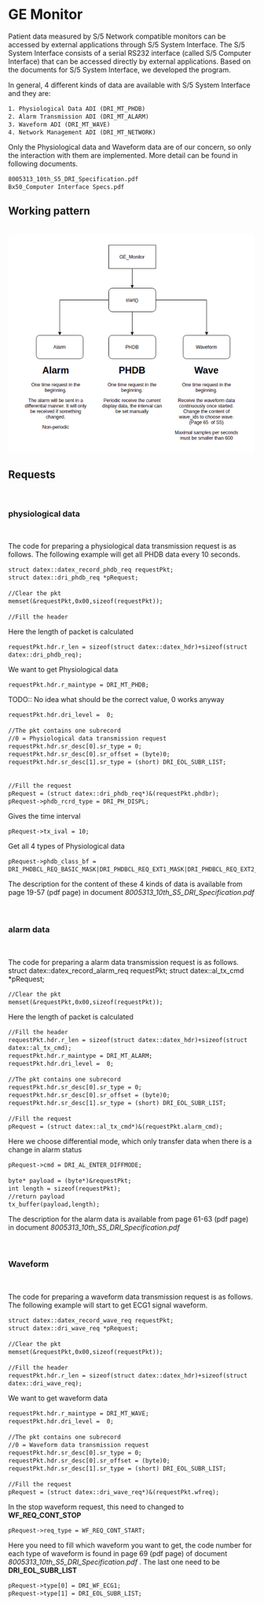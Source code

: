 # GE Monitor

Patient data measured by S/5 Network compatible monitors can be accessed by external
applications through S/5 System Interface. The S/5 System Interface consists of a serial RS232
interface (called S/5 Computer Interface) that can be accessed directly by external
applications. Based on the documents for S/5 System Interface, we developed the program.

In general, 4 different kinds of data are available with S/5 System Interface and they are:

    1. Physiological Data ADI (DRI_MT_PHDB)
    2. Alarm Transmission ADI (DRI_MT_ALARM)
    3. Waveform ADI (DRI_MT_WAVE)
    4. Network Management ADI (DRI_MT_NETWORK)

Only the Physiological data and Waveform data are of our concern, so only the interaction with them are implemented. More detail can be found in following documents.

    8005313_10th_S5_DRI_Specification.pdf
    Bx50_Computer Interface Specs.pdf

## Working pattern
<br />
<img src="./imgs/GE_Monitor_workflow.png", width="500" >

## Requests
<br />

### physiological data
<br />

The code for preparing a physiological data transmission request is as follows. The following example will get all PHDB data every 10 seconds.

    struct datex::datex_record_phdb_req requestPkt;
    struct datex::dri_phdb_req *pRequest;

    //Clear the pkt
    memset(&requestPkt,0x00,sizeof(requestPkt));

    //Fill the header

Here the length of packet is calculated

    requestPkt.hdr.r_len = sizeof(struct datex::datex_hdr)+sizeof(struct datex::dri_phdb_req);

We want to get Physiological data 

    requestPkt.hdr.r_maintype = DRI_MT_PHDB;

TODO:: No idea what should be the correct value, 0 works anyway

    requestPkt.hdr.dri_level =  0;

    //The pkt contains one subrecord
    //0 = Physiological data transmission request
    requestPkt.hdr.sr_desc[0].sr_type = 0;
    requestPkt.hdr.sr_desc[0].sr_offset = (byte)0;
    requestPkt.hdr.sr_desc[1].sr_type = (short) DRI_EOL_SUBR_LIST;


    //Fill the request
    pRequest = (struct datex::dri_phdb_req*)&(requestPkt.phdbr);
    pRequest->phdb_rcrd_type = DRI_PH_DISPL;

Gives the time interval

    pRequest->tx_ival = 10;

Get all 4 types of Physiological data

    pRequest->phdb_class_bf = DRI_PHDBCL_REQ_BASIC_MASK|DRI_PHDBCL_REQ_EXT1_MASK|DRI_PHDBCL_REQ_EXT2_MASK|DRI_PHDBCL_REQ_EXT3_MASK;

The description for the content of these 4 kinds of data is available from page 19-57 (pdf page) in document *8005313_10th_S5_DRI_Specification.pdf*
<br />
<br />
<br />

### alarm data
<br />

The code for preparing a alarm data transmission request is as follows. 
    struct datex::datex_record_alarm_req requestPkt;
    struct datex::al_tx_cmd *pRequest;

    //Clear the pkt
    memset(&requestPkt,0x00,sizeof(requestPkt));

Here the length of packet is calculated

    //Fill the header
    requestPkt.hdr.r_len = sizeof(struct datex::datex_hdr)+sizeof(struct datex::al_tx_cmd);
    requestPkt.hdr.r_maintype = DRI_MT_ALARM;
    requestPkt.hdr.dri_level =  0;

    //The pkt contains one subrecord
    requestPkt.hdr.sr_desc[0].sr_type = 0;
    requestPkt.hdr.sr_desc[0].sr_offset = (byte)0;
    requestPkt.hdr.sr_desc[1].sr_type = (short) DRI_EOL_SUBR_LIST;

    //Fill the request
    pRequest = (struct datex::al_tx_cmd*)&(requestPkt.alarm_cmd);

Here we choose differential mode, which only transfer data when there is a change in alarm status

    pRequest->cmd = DRI_AL_ENTER_DIFFMODE;

    byte* payload = (byte*)&requestPkt;
    int length = sizeof(requestPkt);
    //return payload
    tx_buffer(payload,length);

The description for the alarm data is available from page 61-63 (pdf page) in document *8005313_10th_S5_DRI_Specification.pdf*
<br />
<br />
<br />

### Waveform

<br />

The code for preparing a waveform data transmission request is as follows. The following example will start to get ECG1 signal waveform.


    struct datex::datex_record_wave_req requestPkt;
    struct datex::dri_wave_req *pRequest;

    //Clear the pkt
    memset(&requestPkt,0x00,sizeof(requestPkt));

    //Fill the header
    requestPkt.hdr.r_len = sizeof(struct datex::datex_hdr)+sizeof(struct datex::dri_wave_req);

We want to get waveform data

    requestPkt.hdr.r_maintype = DRI_MT_WAVE;
    requestPkt.hdr.dri_level =  0;

    //The pkt contains one subrecord
    //0 = Waveform data transmission request
    requestPkt.hdr.sr_desc[0].sr_type = 0;
    requestPkt.hdr.sr_desc[0].sr_offset = (byte)0;
    requestPkt.hdr.sr_desc[1].sr_type = (short) DRI_EOL_SUBR_LIST;

    //Fill the request
    pRequest = (struct datex::dri_wave_req*)&(requestPkt.wfreq);


In the stop waveform request, this need to changed to **WF_REQ_CONT_STOP**

    pRequest->req_type = WF_REQ_CONT_START;

Here you need to fill which waveform you want to get, the code number for each type of waveform is found in page 69 (pdf page) of document *8005313_10th_S5_DRI_Specification.pdf* . The last one need to be **DRI_EOL_SUBR_LIST**

    pRequest->type[0] = DRI_WF_ECG1;
    pRequest->type[1] = DRI_EOL_SUBR_LIST;